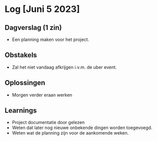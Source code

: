 # Log [Juni 5 2023]

  
## Dagverslag (1 zin)
- Een planning maken voor het project.
  
## Obstakels
- Zal het niet vandaag afkrijgen i.v.m. de uber event.
  
## Oplossingen
- Morgen verder eraan werken
  
## Learnings
- Project documentatie door gelezen
- Weten dat later nog nieuwe onbekende dingen worden toegevoegd.
- Weten wat de planning zijn voor de aankomende weken.